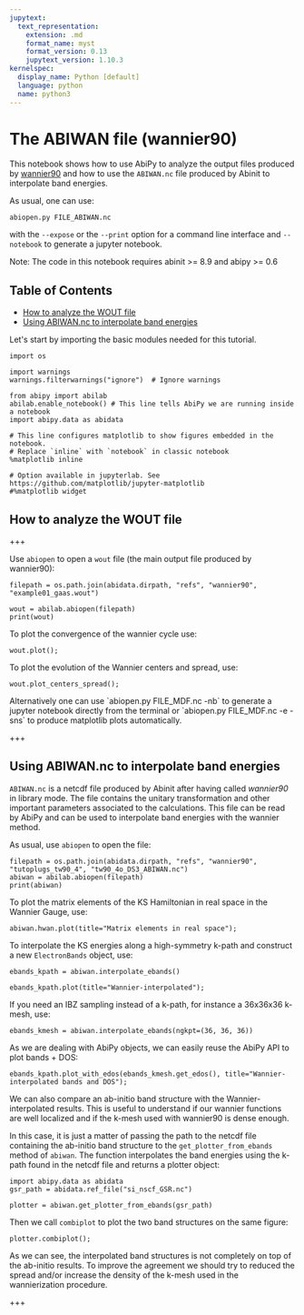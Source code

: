 ```yaml
---
jupytext:
  text_representation:
    extension: .md
    format_name: myst
    format_version: 0.13
    jupytext_version: 1.10.3
kernelspec:
  display_name: Python [default]
  language: python
  name: python3
---
```


# The ABIWAN file (wannier90)

This notebook shows how to use AbiPy to analyze the output files
produced by [wannier90](http://www.wannier.org/) and how to use the `ABIWAN.nc` file
produced by Abinit to interpolate band energies.

As usual, one can use:

    abiopen.py FILE_ABIWAN.nc

with the `--expose` or the `--print` option for a command line interface
and `--notebook` to generate a jupyter notebook.

Note: The code in this notebook requires abinit >= 8.9 and abipy >= 0.6


## Table of Contents

- [How to analyze the WOUT file](#How-to-analyze-the-WOUT-file)
- [Using ABIWAN.nc to interpolate band energies](#Using-ABIWAN.nc-to-interpolate-band-energies)

Let's start by importing the basic modules needed for this tutorial.

```{code-cell} ipython3
import os

import warnings
warnings.filterwarnings("ignore")  # Ignore warnings

from abipy import abilab
abilab.enable_notebook() # This line tells AbiPy we are running inside a notebook
import abipy.data as abidata

# This line configures matplotlib to show figures embedded in the notebook.
# Replace `inline` with `notebook` in classic notebook
%matplotlib inline

# Option available in jupyterlab. See https://github.com/matplotlib/jupyter-matplotlib
#%matplotlib widget
```

## How to analyze the WOUT file

+++

Use `abiopen` to open a `wout` file (the main output file produced by wannier90):

```{code-cell} ipython3
filepath = os.path.join(abidata.dirpath, "refs", "wannier90", "example01_gaas.wout")

wout = abilab.abiopen(filepath)
print(wout)
```

To plot the convergence of the wannier cycle use:

```{code-cell} ipython3
wout.plot();
```

To plot the evolution of the Wannier centers and spread, use:

```{code-cell} ipython3
wout.plot_centers_spread();
```

<div class="alert alert-info" role="alert">
Alternatively one can use `abiopen.py FILE_MDF.nc -nb` to generate a jupyter notebook directly from the terminal
or `abiopen.py FILE_MDF.nc -e -sns` to produce matplotlib plots automatically.
</div>

+++

## Using ABIWAN.nc to interpolate band energies


`ABIWAN.nc` is a netcdf file produced by Abinit after having called *wannier90* in library mode.
The file contains the unitary transformation and other important parameters associated to the calculations.
This file can be read by AbiPy and can be used to interpolate band energies with the wannier method.

As usual, use `abiopen` to open the file:

```{code-cell} ipython3
filepath = os.path.join(abidata.dirpath, "refs", "wannier90", "tutoplugs_tw90_4", "tw90_4o_DS3_ABIWAN.nc")
abiwan = abilab.abiopen(filepath)
print(abiwan)
```

To plot the matrix elements of the KS Hamiltonian in real space in the Wannier Gauge, use:

```{code-cell} ipython3
abiwan.hwan.plot(title="Matrix elements in real space");
```

To interpolate the KS energies along a high-symmetry k-path and construct
a new `ElectronBands` object, use:

```{code-cell} ipython3
ebands_kpath = abiwan.interpolate_ebands()
```

```{code-cell} ipython3
ebands_kpath.plot(title="Wannier-interpolated");
```

If you need an IBZ sampling instead of a k-path, for instance a 36x36x36 k-mesh, use:

```{code-cell} ipython3
ebands_kmesh = abiwan.interpolate_ebands(ngkpt=(36, 36, 36))
```

As we are dealing with AbiPy objects, we can easily reuse the AbiPy API to plot bands + DOS:

```{code-cell} ipython3
ebands_kpath.plot_with_edos(ebands_kmesh.get_edos(), title="Wannier-interpolated bands and DOS");
```

We can also compare an ab-initio band structure with the Wannier-interpolated results.
This is useful to understand if our wannier functions are well localized and if the
k-mesh used with wannier90 is dense enough.

In this case, it is just a matter of passing the path to the netcdf file
containing the ab-initio band structure to the `get_plotter_from_ebands` method of `abiwan`.
The function interpolates the band energies using the k-path found in the netcdf file
and returns a plotter object:

```{code-cell} ipython3
import abipy.data as abidata
gsr_path = abidata.ref_file("si_nscf_GSR.nc")

plotter = abiwan.get_plotter_from_ebands(gsr_path)
```

Then we call `combiplot` to plot the two band structures on the same figure:

```{code-cell} ipython3
plotter.combiplot();
```

As we can see, the interpolated band structures is not completely on top of the ab-initio
results. To improve the agreement we should try to reduced the spread and/or increase
the density of the k-mesh used in the wannierization procedure.

+++
